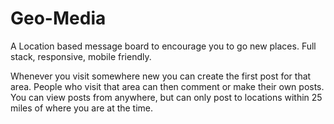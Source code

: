 # Geo-Media
A Location based message board to encourage you to go new places. Full stack, responsive, mobile friendly. 

Whenever you visit somewhere new you can create the first post for that area. People who visit that area can then comment or make their own posts. You can view posts from anywhere, but can only post to locations within 25 miles of where you are at the time.
